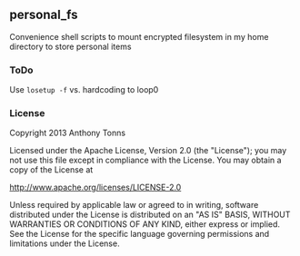 ## personal_fs

Convenience shell scripts to mount encrypted filesystem
in my home directory to store personal items

### ToDo

Use `losetup -f` vs. hardcoding to loop0

### License

Copyright 2013 Anthony Tonns

Licensed under the Apache License, Version 2.0 (the "License");
you may not use this file except in compliance with the License.
You may obtain a copy of the License at

http://www.apache.org/licenses/LICENSE-2.0

Unless required by applicable law or agreed to in writing, software
distributed under the License is distributed on an "AS IS" BASIS,
WITHOUT WARRANTIES OR CONDITIONS OF ANY KIND, either express or implied.
See the License for the specific language governing permissions and
limitations under the License.

